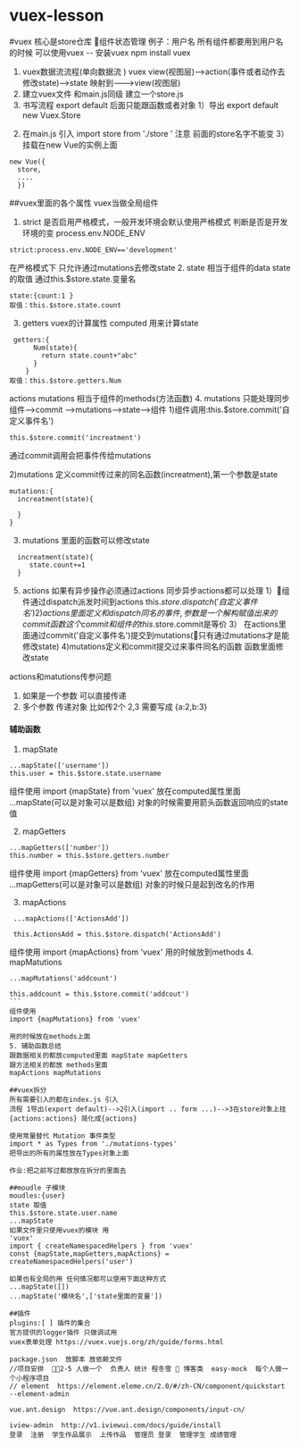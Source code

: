 # vuex-lesson
#vuex  核心是store仓库 组件状态管理 
例子：用户名  所有组件都要用到用户名的时候 可以使用vuex 
-- 安装vuex  npm install vuex 
1. vuex数据流流程(单向数据流 )
vuex   view(视图层)-->action(事件或者动作去修改state)-->state 映射到--->view(视图层)
2. 建立vuex文件 
和main.js同级 建立一个store.js 
3. 书写流程 
export default  后面只能跟函数或者对象 
1）导出  export default  new Vuex.Store
2) 在main.js 引入  import store from './store ' 注意 前面的store名字不能变 
3） 挂载在new Vue的实例上面  
```
new Vue({
  store,
  ....
  })
``` 
##vuex里面的各个属性  vuex当做全局组件 
1. strict 是否启用严格模式，一般开发环境会默认使用严格模式
判断是否是开发环境的变  process.env.NODE_ENV 
<!-- development 开发环境  production 生产环境-->
```
strict:process.env.NODE_ENV=='development'
```
在严格模式下 只允许通过mutations去修改state 
2. state 相当于组件的data state的取值 通过this.$store.state.变量名  
```
state:{count:1 }
取值：this.$store.state.count 
``` 
3. getters vuex的计算属性 computed 用来计算state  
```
 getters:{
	  Num(state){
        return state.count+"abc"
	  }	
	}
取值：this.$store.getters.Num
```
actions  mutations 相当于组件的methods(方法函数)
4. mutations 只能处理同步  
组件-->commit -->mutations-->state-->组件
1)组件调用:this.$store.commit('自定义事件名')
```
this.$store.commit('increatment')
```
通过commit调用会把事件传给mutations

2)mutations 定义commit传过来的同名函数(increatment),第一个参数是state 
```
mutations:{
  increatment(state){

  }
}
```
3) mutations 里面的函数可以修改state 
```
  increatment(state){
     state.count+=1
  }
```
5. actions 如果有异步操作必须通过actions 同步异步actions都可以处理 
1）组件通过dispatch派发时间到actions 
this.$store.dispatch('自定义事件名')
2)actions里面定义和dispatch同名的事件,参数是一个解构赋值出来的commit函数 这个commit和组件的this.$store.commit是等价 
3） 在actions里面通过commit('自定义事件名')提交到mutations(只有通过mutations才是能修改state)
4)mutations定义和commit提交过来事件同名的函数 函数里面修改state 

actions和matutions传参问题  
1) 如果是一个参数 可以直接传递
2) 多个参数 传递对象 比如传2个 2,3 需要写成 {a:2,b:3}

#### 辅助函数 
1. mapState 
```
...mapState(['username'])
this.user = this.$store.state.username 
``` 

组件使用
import {mapState} from 'vuex'
放在computed属性里面 ...mapState(可以是对象可以是数组)
对象的时候需要用箭头函数返回响应的state值 


2. mapGetters 
```
...mapGetters(['number'])
this.number = this.$store.getters.number
```
组件使用
import {mapGetters} from 'vuex'
放在computed属性里面 ...mapGetters(可以是对象可以是数组)
对象的时候只是起到改名的作用 
 

3. mapActions  
```
 ...mapActions(['ActionsAdd'])

 this.ActionsAdd = this.$store.dispatch('ActionsAdd')

```
组件使用
import {mapActions} from 'vuex'
用的时候放到methods 
4. mapMatutions
```` 
...mapMutations('addcount')

this.addcount = this.$store.commit('addcout')
```
组件使用
import {mapMutations} from 'vuex'

用的时候放在methods上面  
5. 辅助函数总结
跟数据相关的都放computed里面 mapState mapGetters 
跟方法相关的都放 methods里面 
mapActions mapMutations  
 
##vuex拆分 
所有需要引入的都在index.js 引入  
流程 1导出(export default)-->2引入(import .. form ...)-->3在store对象上挂{actions:actions} 简化成{actions}

使用常量替代 Mutation 事件类型
import * as Types from './mutations-types'  
把导出的所有的属性放在Types对象上面  

作业:把之前写过都放放在拆分的里面去  

##moudle 子模块 
moudles:{user}
state 取值 
this.$store.state.user.name
...mapState
如果文件里只使用vuex的模块 用 
'vuex' 
import { createNamespacedHelpers } from 'vuex' 
const {mapState,mapGetters,mapActions} = createNamespacedHelpers('user')

如果也有全局的用 任何情况都可以使用下面这种方式
...mapState([])
...mapState('模块名',['state里面的变量'])

##插件
plugins:[ ] 插件的集合 
官方提供的logger插件 只做调试用  
vuex表单处理 https://vuex.vuejs.org/zh/guide/forms.html

package.json  放脚本 放依赖文件 
//项目安排  2-5 人做一个  负责人 统计 程冬雪  博客类  easy-mock  每个人做一个小程序项目 
// element  https://element.eleme.cn/2.0/#/zh-CN/component/quickstart
--element-admin 

vue.ant.design  https://vue.ant.design/components/input-cn/

iview-admin  http://v1.iviewui.com/docs/guide/install
登录  注册  学生作品展示  上传作品  管理员 登录  管理学生 成绩管理  







